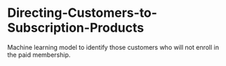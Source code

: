 # Directing-Customers-to-Subscription-Products
Machine learning model to identify those customers who will not enroll in the paid membership.
